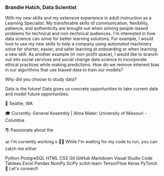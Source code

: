 ### Brandie Hatch, Data Scientist

With my new skills and my extensive experience in adult instruction as a Learning Specialist. My transferable skills of communication, flexibility, patience, and authenticity are brought out when solving people-based problems for technical and non-technical audiences. I'm interested in how data science can solve for better learning solutions. For example, I would love to use my new skills to help a company using automated machinery solve for shorter, easier, and safer learning at onboarding or when learning a new skill. As another example (in non-profit space), I would like to branch out into social services and social change data science to incorporate ethical practices while making predictions. How do we remove inherent bias in our algorithms that use biased data to train our models?

Why did you choose to study data?

Data is the future! Data gives us concrete opportunities to take current data and model future opportunities.


📍  Seattle, WA<p>
🎓  Currently: General Assembly | Alma Mater: University of Missouri - Columbia<p>
🌎  Passionate about the<p>
📊  I'm currently working o
🤘🏼  While I'm waiting for my code to run, you can catch me either

Python  PostgreSQL  HTML  CSS  Git  GitHub  Markdown  Visual Studio Code  Tableau  Excel  Pandas  NumPy  SciPy  scikit-learn  TensorFlow  Keras  PyTorch 
🤝  Let's connect!


<!--
**brandiehatch/brandiehatch** is a ✨ _special_ ✨ repository because its `README.md` (this file) appears on your GitHub profile.

Here are some ideas to get you started:

- 🔭 I’m currently working on ...
- 🌱 I’m currently learning ...
- 👯 I’m looking to collaborate on ...
- 🤔 I’m looking for help with ...
- 💬 Ask me about ...
- 📫 How to reach me: ...
- 😄 Pronouns: ...
- ⚡ Fun fact: ...
-->

